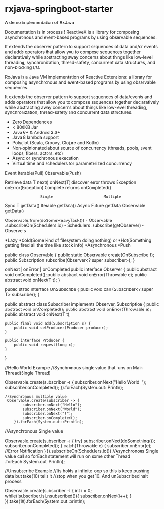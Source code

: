 # rxjava-springboot-starter
A demo implementation of RxJava

Documentation is in process !
ReactiveX is a library for composing asynchronous and event-based programs by using observable sequences.

It extends the observer pattern to support sequences of data and/or events and adds operators that allow you to compose sequences together declaratively while abstracting away concerns about things like low-level threading, synchronization, thread-safety, concurrent data structures, and non-blocking I/O.

RxJava is a Java VM implementation of Reactive Extensions: a library for composing asynchronous and event-based programs by using observable sequences.

It extends the observer pattern to support sequences of data/events and adds operators that allow you to compose sequences together declaratively while abstracting away concerns about things like low-level threading, synchronization, thread-safety and concurrent data structures.

- Zero Dependencies
- < 800KB Jar
- Java 6+ & Android 2.3+
- Java 8 lambda support
- Polyglot (Scala, Groovy, Clojure and Kotlin)
- Non-opinionated about source of concurrency (threads, pools, event loops, fibers, actors, etc)
- Async or synchronous execution
- Virtual time and schedulers for parameterized concurrency



 Event              Iterable(Pull)               Observable(Push)

Retrieve data      T next()                     onNext(T)
discover error     throws Exception             onError(Exception)
Complete           returns                      onCompleted()


                    Single                       Multiple

 Sync               T getData()                  Iterable<T> getData()
 Async              Future<T> getData            Observable<T> getData()

 Observable.from(doSomeHeavyTask()) - Observable
 .subscribeOn(Schedulers.io)        - Schedulers
 .subscribe(getObserver)            - Observers


 *Lazy
 *Cold(Some kind of filesystem doing nothing) or
 *Hot(Something getting fired all the time like stock info)
 *Asynchronous
 *Push
 
 public class Observable<T> {
     public static <T> Observable<T> create(OnSubscribe<T> f);
     public Subscription subscribe(Observer<? super subscriber>);
 }

 onNext | onError | onCompleted
 public interface Observer<T> {
     public abstract void onCompleted();
     public abstract void onError(Throwable e);
     public abstract void onNext(T t);
 }

public static interface OnSubscribe<T> {
    public void call (Subscriber<? super T> subscriber);
}

public abstract class Subscriber<T> implements Observer<T>, Subscription {
    public abstract void onCompleted();
    public abstract void onError(Throwable e);
    public abstract void onNext(T t);

    public final void add(Subscription s) {
        public void setProducer(Producer producer);
    }

    public interface Producer {
        public void request(long n);
    }
}

//Hello World Example
//Synchronous single value that runs on Main Thread(Single Thread)

Observable.create(subscriber -> {
    subscriber.onNext("Hello World !");
    subscriber.onCompleted();
}).forEach(System.out::Println);

    //Synchronous multiple value
     Observable.create(subscriber -> {
            subscriber.onNext("Hello");
            subscriber.onNext("World");
            subscriber.onNext("!");
            subscriber.onCompleted();
        }).forEach(System.out::Println);

 //Asynchronous Single value
 
 Observable.create(subscriber -> {
     try{
         subscriber.onNext(doSomething());
         subscriber.onCompleted();
     } catch(Throwable e) {
         subscriber.onError(e); //Error Notification
     }
     }).subscribeOn(Schedulers.io()) //Asynchronous Single value call so forEach statement will run on some other Thread
         .forEach(System.out::Println);

 //Unsubscribe Example
 //Its holds a infinite loop so this is keep pushing data but take(10) tells it
 //stop when you get 10. And unSubscribed halt process
 
 Observable.create(subscriber -> {
     int i = 0;
     while(!subscriber.isUnsubscribed()){
         subscriber.onNext(i++);
     }
     }).take(10).forEach(System.out::println);
